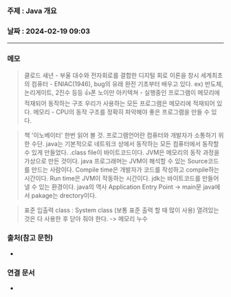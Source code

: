 ### 주제 : Java 개요

### 날짜 : 2024-02-19 09:03
----
### 메모
> 클로드 섀년 - 부울 대수와 전자회로를 결합한 디지털 회로 이론을 창시
> 세계최초의 컴퓨터 - ENIAC(1946), bug의 유래
> 완전 기초부터 배우고 있다. ex) 반도체, 논리게이트, 2진수 등등
> 👍폰 노이만 아키텍쳐 - 실행중인 프로그램이 메모리에 적재되어 동작하는 구조
> 우리가 사용하는 모든 프로그램은 메모리에 적재되어 있다.
> 메모리 - CPU의 동작 구조를 정확히 파악해야 좋은 프로그램을 만들 수 있다.

> 책 '이노베이터' 한번 읽어 볼 것.
> 프로그램언어란 컴퓨터와 개발자가 소통하기 위한 수단.
> java는 기본적으로 네트워크 상에서 동작하는 모든 컴퓨터에서 동작할 수 있게 만들었다.
> .class file이 바이트코드이다.
> JVM은 메모리의 동작 과정을 가상으로 만든 것이다.
> java 프로그래머는 JVM이 해석할 수 있는 Source코드를 만드는 사람이다.
> Compile time은 개발자가 코드를 작성하고 compile하는 시간이다.
> Run time은 JVM이 작동하는 시간이다.
> jdk는 바이트코드를 만들어 낼 수 있는 환경이다.
> java의 역사
> Application Entry Point -> main문
> java에서 pakage는 drectory이다.

> 표준 입출력 class : System class (보통 표준 출력 할 때 많이 사용)
> 열려있는 것은 다 사용한 후 닫아 줘야 한다. -> 메모리 누수

### 출처(참고 문헌)
-

### 연결 문서
-
